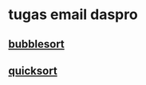 # tugas email daspro

## [bubblesort](https://github.com/Zakintaliban/tugas-email-daspro/blob/main/bubblesort.js)

## [quicksort](https://github.com/Zakintaliban/tugas-email-daspro/blob/main/quicksort.js)
